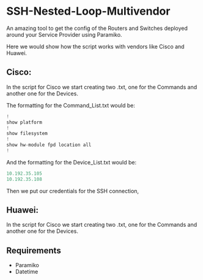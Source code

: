 # SSH-Nested-Loop-Multivendor

An amazing tool to get the config of the Routers and Switches deployed around your Service Provider using Paramiko.

Here we would show how the script works with vendors like Cisco and Huawei.

##  Cisco:

In the script for Cisco we start creating two .txt, one for the Commands and another one for the Devices. 

The formatting for the Command_List.txt would be:

```js
!
show platform
!
show filesystem
!
show hw-module fpd location all
!
```
And the formatting for the Device_List.txt would be:
```js
10.192.35.105
10.192.35.108
```
Then we put our credentials for the SSH connection,


##  Huawei:

In the script for Cisco we start creating two .txt, one for the Commands and another one for the Devices.


## Requirements

* Paramiko
* Datetime
